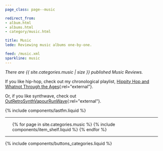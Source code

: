 ```yaml
---
page_class: page--music

redirect_from:
- album.html
- albums.html
- category/music.html

title: Music
lede: Reviewing music albums one-by-one.

feed: /music.xml
sparkline: music
---
```


*There are {{ site.categories.music | size }} published Music Reviews.*

If you like hip-hop, check out my chronological playlist, [Hippity Hop and Whatnot Through the Ages](https://open.spotify.com/playlist/75emnP49rQPR8D95pMIa3u){:rel="external"}.

Or, if you like synthwave, check out [OutRetroSynthVapourRunWave](https://open.spotify.com/playlist/3H8w4bXd8Kwz70Z1cFNdc0){:rel="external"}.

<dl>
    {% include components/lastfm.liquid %}
</dl>

--------

<div class="h-feed" id="music">
    <ol class="shelf" role="list">
        {% for page in site.categories.music %}
            {% include components/item_shelf.liquid %}
        {% endfor %}
    </ol>
</div>

--------

{% include components/buttons_categories.liquid %}
